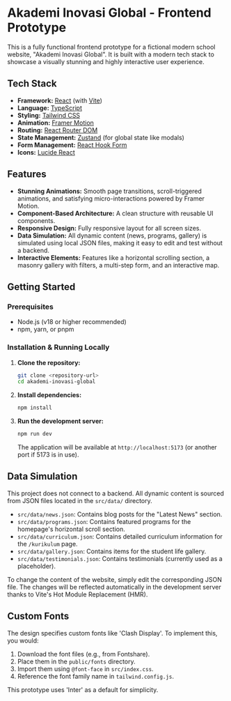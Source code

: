 # Akademi Inovasi Global - Frontend Prototype

This is a fully functional frontend prototype for a fictional modern school website, "Akademi Inovasi Global". It is built with a modern tech stack to showcase a visually stunning and highly interactive user experience.

## Tech Stack

- **Framework:** [React](https://react.dev/) (with [Vite](https://vitejs.dev/))
- **Language:** [TypeScript](https://www.typescriptlang.org/)
- **Styling:** [Tailwind CSS](https://tailwindcss.com/)
- **Animation:** [Framer Motion](https://www.framer.com/motion/)
- **Routing:** [React Router DOM](https://reactrouter.com/)
- **State Management:** [Zustand](https://github.com/pmndrs/zustand) (for global state like modals)
- **Form Management:** [React Hook Form](https://react-hook-form.com/)
- **Icons:** [Lucide React](https://lucide.dev/)

## Features

- **Stunning Animations:** Smooth page transitions, scroll-triggered animations, and satisfying micro-interactions powered by Framer Motion.
- **Component-Based Architecture:** A clean structure with reusable UI components.
- **Responsive Design:** Fully responsive layout for all screen sizes.
- **Data Simulation:** All dynamic content (news, programs, gallery) is simulated using local JSON files, making it easy to edit and test without a backend.
- **Interactive Elements:** Features like a horizontal scrolling section, a masonry gallery with filters, a multi-step form, and an interactive map.

## Getting Started

### Prerequisites

- Node.js (v18 or higher recommended)
- npm, yarn, or pnpm

### Installation & Running Locally

1.  **Clone the repository:**
    ```bash
    git clone <repository-url>
    cd akademi-inovasi-global
    ```

2.  **Install dependencies:**
    ```bash
    npm install
    ```

3.  **Run the development server:**
    ```bash
    npm run dev
    ```
    The application will be available at `http://localhost:5173` (or another port if 5173 is in use).

## Data Simulation

This project does not connect to a backend. All dynamic content is sourced from JSON files located in the `src/data/` directory.

- `src/data/news.json`: Contains blog posts for the "Latest News" section.
- `src/data/programs.json`: Contains featured programs for the homepage's horizontal scroll section.
- `src/data/curriculum.json`: Contains detailed curriculum information for the `/kurikulum` page.
- `src/data/gallery.json`: Contains items for the student life gallery.
- `src/data/testimonials.json`: Contains testimonials (currently used as a placeholder).

To change the content of the website, simply edit the corresponding JSON file. The changes will be reflected automatically in the development server thanks to Vite's Hot Module Replacement (HMR).

## Custom Fonts

The design specifies custom fonts like 'Clash Display'. To implement this, you would:
1.  Download the font files (e.g., from Fontshare).
2.  Place them in the `public/fonts` directory.
3.  Import them using `@font-face` in `src/index.css`.
4.  Reference the font family name in `tailwind.config.js`.

This prototype uses 'Inter' as a default for simplicity.
